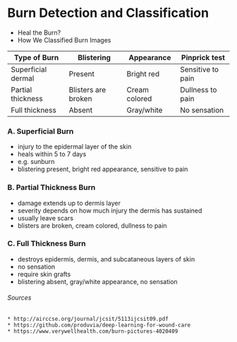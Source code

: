 # Burn Detection and Classification
* Heal the Burn?
* How We Classified Burn Images

| Type of Burn | Blistering | Appearance | Pinprick test |
|-----|-----|------|---|
| Superficial dermal | Present | Bright red | Sensitive to pain |
| Partial thickness | Blisters are broken | Cream colored | Dullness to pain |
| Full thickness | Absent | Gray/white | No sensation |

### A. Superficial Burn
* injury to the epidermal layer of the skin
* heals within 5 to 7 days
* e.g. sunburn
* blistering present, bright red appearance, sensitive to pain

### B. Partial Thickness Burn
* damage extends up to dermis layer
* severity depends on how much injury the dermis has sustained
* usually leave scars
* blisters are broken, cream colored, dullness to pain

### C. Full Thickness Burn
* destroys epidermis, dermis, and subcataneous layers of skin
* no sensation
* require skin grafts
* blistering absent, gray/white appearance, no sensation

###### Sources
    * http://airccse.org/journal/jcsit/5113ijcsit09.pdf
    * https://github.com/produvia/deep-learning-for-wound-care
    * https://www.verywellhealth.com/burn-pictures-4020409